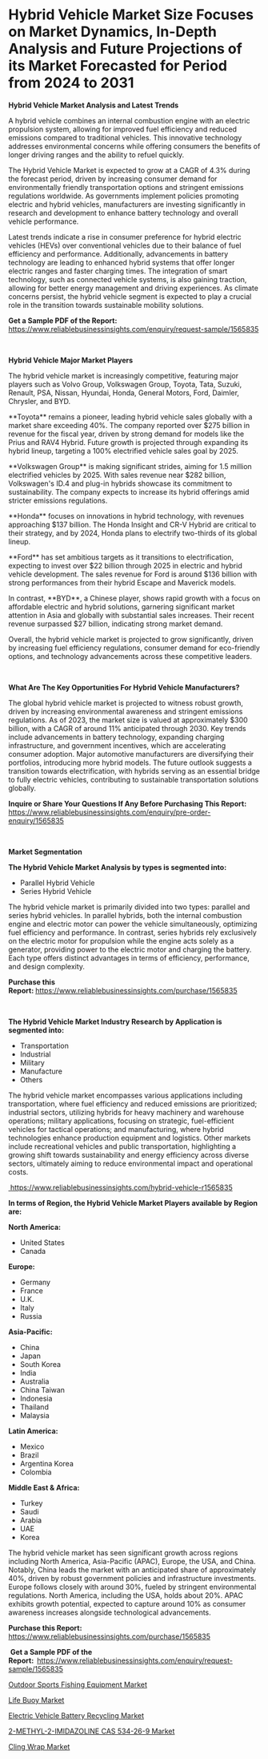 <p><h1>Hybrid Vehicle Market Size Focuses on Market Dynamics, In-Depth Analysis and Future Projections of its Market Forecasted for Period from 2024 to 2031</h1></p><p><strong>Hybrid Vehicle Market Analysis and Latest Trends</strong></p>
<p><p>A hybrid vehicle combines an internal combustion engine with an electric propulsion system, allowing for improved fuel efficiency and reduced emissions compared to traditional vehicles. This innovative technology addresses environmental concerns while offering consumers the benefits of longer driving ranges and the ability to refuel quickly.</p><p>The Hybrid Vehicle Market is expected to grow at a CAGR of 4.3% during the forecast period, driven by increasing consumer demand for environmentally friendly transportation options and stringent emissions regulations worldwide. As governments implement policies promoting electric and hybrid vehicles, manufacturers are investing significantly in research and development to enhance battery technology and overall vehicle performance.</p><p>Latest trends indicate a rise in consumer preference for hybrid electric vehicles (HEVs) over conventional vehicles due to their balance of fuel efficiency and performance. Additionally, advancements in battery technology are leading to enhanced hybrid systems that offer longer electric ranges and faster charging times. The integration of smart technology, such as connected vehicle systems, is also gaining traction, allowing for better energy management and driving experiences. As climate concerns persist, the hybrid vehicle segment is expected to play a crucial role in the transition towards sustainable mobility solutions.</p></p>
<p><strong>Get a Sample PDF of the Report:&nbsp;</strong> <a href="https://www.reliablebusinessinsights.com/enquiry/request-sample/1565835">https://www.reliablebusinessinsights.com/enquiry/request-sample/1565835</a></p>
<p>&nbsp;</p>
<p><strong>Hybrid Vehicle Major Market Players</strong></p>
<p><p>The hybrid vehicle market is increasingly competitive, featuring major players such as Volvo Group, Volkswagen Group, Toyota, Tata, Suzuki, Renault, PSA, Nissan, Hyundai, Honda, General Motors, Ford, Daimler, Chrysler, and BYD.</p><p>**Toyota** remains a pioneer, leading hybrid vehicle sales globally with a market share exceeding 40%. The company reported over $275 billion in revenue for the fiscal year, driven by strong demand for models like the Prius and RAV4 Hybrid. Future growth is projected through expanding its hybrid lineup, targeting a 100% electrified vehicle sales goal by 2025.</p><p>**Volkswagen Group** is making significant strides, aiming for 1.5 million electrified vehicles by 2025. With sales revenue near $282 billion, Volkswagen's ID.4 and plug-in hybrids showcase its commitment to sustainability. The company expects to increase its hybrid offerings amid stricter emissions regulations.</p><p>**Honda** focuses on innovations in hybrid technology, with revenues approaching $137 billion. The Honda Insight and CR-V Hybrid are critical to their strategy, and by 2024, Honda plans to electrify two-thirds of its global lineup.</p><p>**Ford** has set ambitious targets as it transitions to electrification, expecting to invest over $22 billion through 2025 in electric and hybrid vehicle development. The sales revenue for Ford is around $136 billion with strong performances from their hybrid Escape and Maverick models.</p><p>In contrast, **BYD**, a Chinese player, shows rapid growth with a focus on affordable electric and hybrid solutions, garnering significant market attention in Asia and globally with substantial sales increases. Their recent revenue surpassed $27 billion, indicating strong market demand.</p><p>Overall, the hybrid vehicle market is projected to grow significantly, driven by increasing fuel efficiency regulations, consumer demand for eco-friendly options, and technology advancements across these competitive leaders.</p></p>
<p>&nbsp;</p>
<p><strong>What Are The Key Opportunities For Hybrid Vehicle Manufacturers?</strong></p>
<p><p>The global hybrid vehicle market is projected to witness robust growth, driven by increasing environmental awareness and stringent emissions regulations. As of 2023, the market size is valued at approximately $300 billion, with a CAGR of around 11% anticipated through 2030. Key trends include advancements in battery technology, expanding charging infrastructure, and government incentives, which are accelerating consumer adoption. Major automotive manufacturers are diversifying their portfolios, introducing more hybrid models. The future outlook suggests a transition towards electrification, with hybrids serving as an essential bridge to fully electric vehicles, contributing to sustainable transportation solutions globally.</p></p>
<p><strong>Inquire or Share Your Questions If Any Before Purchasing This Report:</strong> <a href="https://www.reliablebusinessinsights.com/enquiry/pre-order-enquiry/1565835">https://www.reliablebusinessinsights.com/enquiry/pre-order-enquiry/1565835</a></p>
<p>&nbsp;</p>
<p><strong>Market Segmentation</strong></p>
<p><strong>The Hybrid Vehicle Market Analysis by types is segmented into:</strong></p>
<p><ul><li>Parallel Hybrid Vehicle</li><li>Series Hybrid Vehicle</li></ul></p>
<p><p>The hybrid vehicle market is primarily divided into two types: parallel and series hybrid vehicles. In parallel hybrids, both the internal combustion engine and electric motor can power the vehicle simultaneously, optimizing fuel efficiency and performance. In contrast, series hybrids rely exclusively on the electric motor for propulsion while the engine acts solely as a generator, providing power to the electric motor and charging the battery. Each type offers distinct advantages in terms of efficiency, performance, and design complexity.</p></p>
<p><strong>Purchase this Report:&nbsp;</strong><a href="https://www.reliablebusinessinsights.com/purchase/1565835">https://www.reliablebusinessinsights.com/purchase/1565835</a></p>
<p>&nbsp;</p>
<p><strong>The Hybrid Vehicle Market Industry Research by Application is segmented into:</strong></p>
<p><ul><li>Transportation</li><li>Industrial</li><li>Military</li><li>Manufacture</li><li>Others</li></ul></p>
<p><p>The hybrid vehicle market encompasses various applications including transportation, where fuel efficiency and reduced emissions are prioritized; industrial sectors, utilizing hybrids for heavy machinery and warehouse operations; military applications, focusing on strategic, fuel-efficient vehicles for tactical operations; and manufacturing, where hybrid technologies enhance production equipment and logistics. Other markets include recreational vehicles and public transportation, highlighting a growing shift towards sustainability and energy efficiency across diverse sectors, ultimately aiming to reduce environmental impact and operational costs.</p></p>
<p><a href="https://www.reliablebusinessinsights.com/hybrid-vehicle-r1565835">&nbsp;https://www.reliablebusinessinsights.com/hybrid-vehicle-r1565835</a></p>
<p><strong>In terms of Region, the Hybrid Vehicle Market Players available by Region are:</strong></p>
<p>
    <p> <strong> North America: </strong>
        <ul>
            <li>United States</li>
            <li>Canada</li>
        </ul>
        </p> 
    <p> <strong> Europe: </strong>
        <ul>
            <li>Germany</li>
            <li>France</li>
            <li>U.K.</li>
            <li>Italy</li>
            <li>Russia</li>
        </ul>
        </p> 
    <p> <strong> Asia-Pacific: </strong>
        <ul>
            <li>China</li>
            <li>Japan</li>
            <li>South Korea</li>
            <li>India</li>
            <li>Australia</li>
            <li>China Taiwan</li>
            <li>Indonesia</li>
            <li>Thailand</li>
            <li>Malaysia</li>
        </ul>
        </p> 
    <p> <strong> Latin America: </strong>
        <ul>
            <li>Mexico</li>
            <li>Brazil</li>
            <li>Argentina Korea</li>
            <li>Colombia</li>
        </ul>
        </p> 
    <p> <strong> Middle East & Africa: </strong>
        <ul>
            <li>Turkey</li>
            <li>Saudi</li>
            <li>Arabia</li>
            <li>UAE</li>
            <li>Korea</li>
        </ul>
    </p>
    </p>
<p><p>The hybrid vehicle market has seen significant growth across regions including North America, Asia-Pacific (APAC), Europe, the USA, and China. Notably, China leads the market with an anticipated share of approximately 40%, driven by robust government policies and infrastructure investments. Europe follows closely with around 30%, fueled by stringent environmental regulations. North America, including the USA, holds about 20%. APAC exhibits growth potential, expected to capture around 10% as consumer awareness increases alongside technological advancements.</p></p>
<p><strong>Purchase this Report: </strong><a href="https://www.reliablebusinessinsights.com/purchase/1565835">https://www.reliablebusinessinsights.com/purchase/1565835</a></p>
<p>&nbsp;<strong>Get a Sample PDF of the Report:&nbsp;&nbsp;</strong><a href="https://www.reliablebusinessinsights.com/enquiry/request-sample/1565835">https://www.reliablebusinessinsights.com/enquiry/request-sample/1565835</a></p>
<p><strong></strong></p>
<p><p><a href="https://medium.com/@seringhalimah/how-regional-markets-are-adapting-to-outdoor-sports-fishing-equipment-market-innovations-4dd8a82fc8af">Outdoor Sports Fishing Equipment Market</a></p><p><a href="https://github.com/WashimHussain441/Market-Research-Report-List-1/blob/main/life-buoy-market.md">Life Buoy Market</a></p><p><a href="https://www.linkedin.com/pulse/global-electric-vehicle-battery-recycling-market-trends-analysis-kwycf">Electric Vehicle Battery Recycling Market</a></p><p><a href="https://medium.com/@seringhalimah/2-methyl-2-imidazoline-cas-534-26-9-market-analysis-report-global-insights-by-region-type-type-11e8598c5f2e">2-METHYL-2-IMIDAZOLINE CAS 534-26-9 Market</a></p><p><a href="https://issuu.com/reportprime-2/docs/cling-wrap-market-size-2030.pptx_a9ea155f05d1d5">Cling Wrap Market</a></p></p>